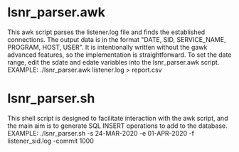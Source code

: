 # lsnr_parser.awk

This awk script parses the listener.log file and finds the established connections.
The output data is in the format "DATE, SID, SERVICE_NAME, PROGRAM, HOST, USER".
It is intentionally written without the gawk advanced features, so the implementation is straightforward.
To set the date range, edit the sdate and edate variables into the lsnr_parser.awk script.
EXAMPLE:
./lsnr_parser.awk listener.log > report.csv


# lsnr_parser.sh

This shell script is designed to facilitate interaction with the awk script,
and the main aim is to generate SQL INSERT operations to add to the database.
EXAMPLE:
./lsnr_parser.sh -s 24-MAR-2020 -e 01-APR-2020 -f listener_sid.log -commit 1000
